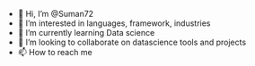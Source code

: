 - 👋 Hi, I’m @Suman72
- 👀 I’m interested in languages, framework, industries
- 🌱 I’m currently learning Data science 
- 💞️ I’m looking to collaborate on datascience tools and projects
- 📫 How to reach me 

<!---
Suman72/Suman72 is a ✨ special ✨ repository because its `README.md` (this file) appears on your GitHub profile.
You can click the Preview link to take a look at your changes.
--->
